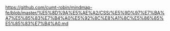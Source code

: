 https://github.com/cumt-robin/mindmap-fe/blob/master/%E5%8D%9A%E5%AE%A2/CSS/%E5%9D%97%E7%BA%A7%E5%85%83%E7%B4%A0%E5%92%8C%E8%A1%8C%E5%86%85%E5%85%83%E7%B4%A0.md